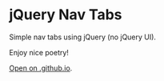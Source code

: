 # jQuery Nav Tabs

Simple nav tabs using jQuery (no jQuery UI).

Enjoy nice poetry!

[Open on .github.io](https://nata25.github.io/JS_7-8_tabs/).
